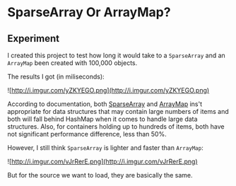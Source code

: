 # SparseArray Or ArrayMap?

## Experiment

I created this project to test how long it would take to a `SparseArray` and an `ArrayMap` been created with 100,000 objects.

The results I got (in miliseconds):

![http://i.imgur.com/yZKYEGO.png](http://i.imgur.com/yZKYEGO.png)

According to documentation, both [SparseArray](http://developer.android.com/reference/android/util/SparseArray.html) and [ArrayMap](https://developer.android.com/reference/android/support/v4/util/ArrayMap.html) ins't appropriate for data structures that may contain large numbers of items and both will fall behind HashMap when it comes to handle large data structures. Also, for containers holding up to hundreds of items, both have not significant performance difference, less than 50%.

However, I still think `SparseArray` is lighter and faster than `ArrayMap`:

![http://i.imgur.com/vJrRerE.png](http://i.imgur.com/vJrRerE.png)

But for the source we want to load, they are basically the same.

